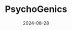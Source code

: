 ---  
layout: startup_page  
title: "PsychoGenics"  
id: "psychogenics.com"  
permalink: "/psychogenicspsychogenics.com08282024/"  
website: "https://www.psychogenics.com/"  
funding_round: "Grant"  
funding_amount: "$3M"  
investors: "NIMH"  
about: "PsychoGenics is a biotechnology company focused on AI-enabled phenotypic drug discovery. They utilize proprietary platforms like eCube to identify novel applications for existing drugs, targeting rare diseases with limited treatment options. Their approach involves repurposing existing drugs and evaluating them using advanced machine learning and various mouse models."  
markets: "Biotechnology, AI, Drug Discovery, Rare Disease Treatment, Research Services, Health Care, Medical"  
hq: "Paramus, New Jersey, United States"  
founded_year: "1999"  
linkedin: "https://www.linkedin.com/company/psychogenicsinc"  
twitter: ""  
instagram: ""  
facebook: ""  
crunchbase: "https://www.crunchbase.com/organization/psychogenics"  
pitchbook: ""  

date_display: "28-Aug-2024"  
date: "2024-08-28"

# SEO Optimization  
meta_title: "PsychoGenics - Grant Funding ($3M)"  
meta_description: "PsychoGenics, PsychoGenics is a biotechnology company focused on AI-enabled phenotypic drug discovery. They utilize proprietary platforms like eCube to identify nov..."  
meta_keywords: "PsychoGenics, Biotechnology, AI, Drug Discovery, Rare Disease Treatment, Research Services, Health Care, Medical, Grant funding"  
canonical_url: "https://startup.projectstartups.com/psychogenicspsychogenics.com08282024/"  
---